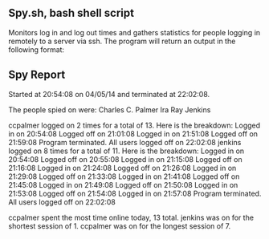 ##  Spy.sh, bash shell script

Monitors log in and log out times and gathers statistics for people logging in remotely to a server via ssh. The program will return an output in the following format:

## Spy Report
Started at 20:54:08 on 04/05/14 and terminated at 22:02:08. 
 
The people spied on were: Charles C. Palmer Ira Ray Jenkins 
 
ccpalmer logged on 2 times for a total of 13.  Here is the breakdown: 
Logged in on 20:54:08 
Logged off on 21:01:08 
Logged in on 21:51:08 
Logged off on 21:59:08 
Program terminated. All users logged off on 22:02:08
jenkins logged on 8 times for a total of 11.  Here is the breakdown: 
Logged in on 20:54:08 
Logged off on 20:55:08 
Logged in on 21:15:08 
Logged off on 21:16:08 
Logged in on 21:24:08 
Logged off on 21:26:08 
Logged in on 21:29:08 
Logged off on 21:33:08 
Logged in on 21:41:08 
Logged off on 21:45:08 
Logged in on 21:49:08 
Logged off on 21:50:08 
Logged in on 21:53:08 
Logged off on 21:54:08 
Logged in on 21:57:08 
Program terminated. All users logged off on 22:02:08

 
ccpalmer spent the most time online today, 13 total. 
jenkins was on for the shortest session of 1. 
ccpalmer was on for the longest session of 7. 
